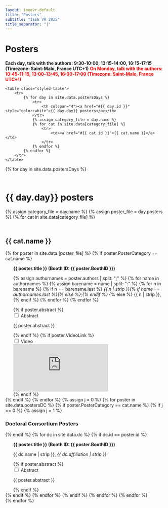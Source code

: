 ```yaml
---
layout: ieeevr-default
title: "Posters"
subtitle: "IEEE VR 2025"
title_separator: "|"
---
```



<h1>Posters</h1>
<div>
<p> <b>Each day, talk with the authors: 9:30‑10:00, 13:15‑14:00, 16:15‑17:15 (Timezone: Saint-Malo, France UTC+1)</b> 
    <b><strong style="color:red">On Monday, talk with the authors: 10:45‑11:15, 13:00‑13:45, 16:00‑17:00 (Timezone: Saint-Malo, France UTC+1)</strong></b>
</p>

    <table class="styled-table">
        <tr>
            {% for day in site.data.postersDays %}
                <tr>
                    <th colspan="4"><a href="#{{ day.id }}" style="color:white">{{ day.day}} posters</a></th>
                </tr>
                {% assign category_file = day.name %}
                {% for cat in site.data[category_file] %}
                    <tr>
                        <td><a href="#{{ cat.id }}">{{ cat.name }}</a></td>
                    </tr>
                {% endfor %}
            {% endfor %}    
        </tr>
    </table>
</div>
<div>    
    {% for day in site.data.postersDays %}
    <div>
        <h1 id="{{ day.id }}" class="pink" style="padding-top:25px;">{{ day.day}} posters</h1>  
        {% assign category_file = day.name %}  
        {% assign poster_file = day.posters %}
        {% for cat in site.data[category_file] %}
            <h2 id="{{ cat.id }}" class="pink" style="padding-top:25px;">{{ cat.name }} </h2>  
            {% for poster in site.data.[poster_file] %}
                {% if poster.PosterCategory == cat.name %}
                    <div style="margin-left: 25px;">                                  
                        <p class="medLarge" id="{{ paper.id }}" style="margin-bottom: 0.3em;">
                            <strong>{{ poster.title }} (Booth ID: {{ poster.BoothID }}) </strong>
                        </p>
                        <p class="font_70" >
                            {% assign authornames = poster.authors | split: ";" %}
                            {% for name in authornames %}
                                {% assign barename = name | split: ":" %}
                                {% for n in barename %}
                                    {% if n == barename.last %}
                                        <i>{{ n | strip }}{% if name == authornames.last %}{% else %};{% endif %}</i>
                                    {% else %}                            
                                        <span class="bold">{{ n | strip }},</span>
                                    {% endif %}
                                {% endfor %} 
                            {% endfor %}
                        </p>
                        {% if poster.abstract %}
                            <div id="abstract_{{ poster.VideoLink }}" class="wrap-collabsible" style="margin-top: 0px; padding-top: 0px; margin-bottom: 0px;"> <input id="collapsibleabstract{{ poster.VideoLink }}" class="toggle" type="checkbox"> 
                                <label for="collapsibleabstract{{ poster.VideoLink }}" class="lbl-toggle">Abstract</label>
                                <div class="collapsible-content">
                                    <div class="content-inner">
                                        <p>{{ poster.abstract }}</p>
                                    </div>
                                </div>
                            </div>   
                        {% endif %}
                        {% if poster.VideoLink %}
                        <div id="video_{{ poster.VideoLink }}" class="wrap-collabsible" style="margin-top: 0px; padding-top: 0px; margin-bottom: 0px;"> <input id="collapsiblevideo{{ poster.VideoLink }}" class="toggle" type="checkbox"> 
                            <label for="collapsiblevideo{{ poster.VideoLink }}" class="lbl-toggle">Video</label>
                            <div class="collapsible-content">
                                <div class="content-inner">
                                    <div class="video-container">
                                        <iframe src="https://www.youtube.com/embed/{{ poster.VideoLink }}" loading="lazy" frameborder="0" allow="accelerometer; autoplay; encrypted-media; gyroscope; picture-in-picture" allowfullscreen></iframe>
                                    </div>
                                </div>
                            </div>
                        </div>                           
                        {% endif %}
                    </div>
                {% endif %}
            {% endfor %}            
            {% assign j = 0 %}
            {% for poster in site.data.postersDC %}
                {% if poster.PosterCategory == cat.name %}
                    {% if j == 0 %}
                        {% assign j = 1 %}
                        <h3> Doctoral Consortium Posters </h3>
                    {% endif %}
                    {% for dc in site.data.dc %}
                        {% if dc.id == poster.id %}
                            <div style="margin-left: 25px;">                                  
                                <p class="medLarge" id="{{ paper.id }}" style="margin-bottom: 0.3em;">
                                    <strong>{{ poster.title }} (Booth ID: {{ poster.BoothID }}) </strong>
                                </p>
                                <p class="font_70">
                                    <span class="bold">{{ dc.name | strip }}</span>, <i>{{ dc.affiliation | strip }}</i><br />
                                </p>
                                {% if poster.abstract %}
                                    <div id="abstract_{{ poster.BoothID }}" class="wrap-collabsible" style="margin-top: 0px; padding-top: 0px; margin-bottom: 0px;"> <input id="collapsibleabstract{{ poster.BoothID }}" class="toggle" type="checkbox"> 
                                        <label for="collapsibleabstract{{ poster.BoothID }}" class="lbl-toggle">Abstract</label>
                                        <div class="collapsible-content">
                                            <div class="content-inner">
                                                <p>{{ poster.abstract }}</p>
                                            </div>
                                        </div>
                                    </div>   
                                {% endif %}
                            </div>                    
                        {% endif %}
                    {% endfor %}
                {% endif %}
            {% endfor %}
        {% endfor %}
    </div>
    {% endfor %}
</div>
